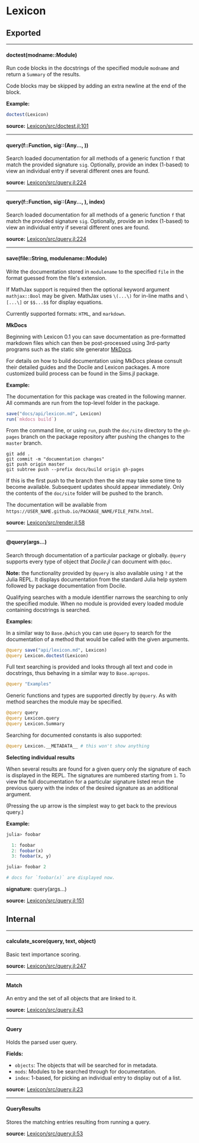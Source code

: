 # Lexicon

## Exported
---

#### doctest(modname::Module)
Run code blocks in the docstrings of the specified module `modname` and return
a `Summary` of the results.

Code blocks may be skipped by adding an extra newline at the end of the block.

**Example:**

```julia
doctest(Lexicon)

```


**source:**
[Lexicon/src/doctest.jl:101](https://github.com/MichaelHatherly/Lexicon.jl/tree/74a73bec9ba2fd88580895d4fb6b29189030314e/src/doctest.jl#L101)

---

#### query(f::Function, sig::(Any..., ))
Search loaded documentation for all methods of a generic function `f` that match
the provided signature `sig`. Optionally, provide an index (1-based) to view an
individual entry if several different ones are found.


**source:**
[Lexicon/src/query.jl:224](https://github.com/MichaelHatherly/Lexicon.jl/tree/74a73bec9ba2fd88580895d4fb6b29189030314e/src/query.jl#L224)

---

#### query(f::Function, sig::(Any..., ), index)
Search loaded documentation for all methods of a generic function `f` that match
the provided signature `sig`. Optionally, provide an index (1-based) to view an
individual entry if several different ones are found.


**source:**
[Lexicon/src/query.jl:224](https://github.com/MichaelHatherly/Lexicon.jl/tree/74a73bec9ba2fd88580895d4fb6b29189030314e/src/query.jl#L224)

---

#### save(file::String, modulename::Module)
Write the documentation stored in `modulename` to the specified `file`
in the format guessed from the file's extension.

If MathJax support is required then the optional keyword argument
`mathjax::Bool` may be given. MathJax uses `\(...\)` for in-line maths
and `\[...\]` or `$$...$$` for display equations.

Currently supported formats: `HTML`, and `markdown`.

**MkDocs**

Beginning with Lexicon 0.1 you can save documentation as pre-formatted
markdown files which can then be post-processed using 3rd-party programs
such as the static site generator [MkDocs](https://www.mkdocs.org).

For details on how to build documentation using MkDocs please consult their
detailed guides and the Docile and Lexicon packages. A more customized build
process can be found in the Sims.jl package.

**Example:**

The documentation for this package was created in the following manner.
All commands are run from the top-level folder in the package.

```julia
save("docs/api/lexicon.md", Lexicon)
run(`mkdocs build`)

```

From the command line, or using `run`, push the `doc/site` directory
to the `gh-pages` branch on the package repository after pushing the
changes to the `master` branch.

```
git add .
git commit -m "documentation changes"
git push origin master
git subtree push --prefix docs/build origin gh-pages

```

If this is the first push to the branch then the site may take some time
to become available. Subsequent updates should appear immediately. Only
the contents of the `doc/site` folder will be pushed to the branch.

The documentation will be available from
`https://USER_NAME.github.io/PACKAGE_NAME/FILE_PATH.html`.



**source:**
[Lexicon/src/render.jl:58](https://github.com/MichaelHatherly/Lexicon.jl/tree/74a73bec9ba2fd88580895d4fb6b29189030314e/src/render.jl#L58)

---

#### @query(args...)
Search through documentation of a particular package or globally. `@query`
supports every type of object that *Docile.jl* can document with `@doc`.

**Note:** the functionality provided by `@query` is also available using `?` at
the Julia REPL. It displays documentation from the standard Julia help system
followed by package documentation from Docile.

Qualifying searches with a module identifier narrows the searching to only the
specified module. When no module is provided every loaded module containing
docstrings is searched.

**Examples:**

In a similar way to `Base.@which` you can use `@query` to search for the
documentation of a method that would be called with the given arguments.

```julia
@query save("api/lexicon.md", Lexicon)
@query Lexicon.doctest(Lexicon)
```

Full text searching is provided and looks through all text and code in
docstrings, thus behaving in a similar way to `Base.apropos`.

```julia
@query "Examples"
```

Generic functions and types are supported directly by `@query`. As with
method searches the module may be specified.

```julia
@query query
@query Lexicon.query
@query Lexicon.Summary
```

Searching for documented constants is also supported:

```julia
@query Lexicon.__METADATA__ # this won't show anything
```

**Selecting individual results**

When several results are found for a given query only the signature of each is
displayed in the REPL. The signatures are numbered starting from `1`. To view
the full documentation for a particular signature listed rerun the previous
query with the index of the desired signature as an additional argument.

(Pressing the up arrow is the simplest way to get back to the previous query.)

**Example:**

```julia
julia> foobar

  1: foobar
  2: foobar(x)
  3: foobar(x, y)

julia> foobar 2

# docs for `foobar(x)` are displayed now.
```


**signature:**
query(args...)

**source:**
[Lexicon/src/query.jl:151](https://github.com/MichaelHatherly/Lexicon.jl/tree/74a73bec9ba2fd88580895d4fb6b29189030314e/src/query.jl#L151)

## Internal
---

#### calculate_score(query, text, object)
Basic text importance scoring.

**source:**
[Lexicon/src/query.jl:247](https://github.com/MichaelHatherly/Lexicon.jl/tree/74a73bec9ba2fd88580895d4fb6b29189030314e/src/query.jl#L247)

---

#### Match
An entry and the set of all objects that are linked to it.

**source:**
[Lexicon/src/query.jl:43](https://github.com/MichaelHatherly/Lexicon.jl/tree/74a73bec9ba2fd88580895d4fb6b29189030314e/src/query.jl#L43)

---

#### Query
Holds the parsed user query.

**Fields:**

* `objects`: The objects that will be searched for in metadata.
* `mods`:    Modules to be searched through for documentation.
* `index`:   1-based, for picking an individual entry to display out of a list.



**source:**
[Lexicon/src/query.jl:23](https://github.com/MichaelHatherly/Lexicon.jl/tree/74a73bec9ba2fd88580895d4fb6b29189030314e/src/query.jl#L23)

---

#### QueryResults
Stores the matching entries resulting from running a query.

**source:**
[Lexicon/src/query.jl:53](https://github.com/MichaelHatherly/Lexicon.jl/tree/74a73bec9ba2fd88580895d4fb6b29189030314e/src/query.jl#L53)


